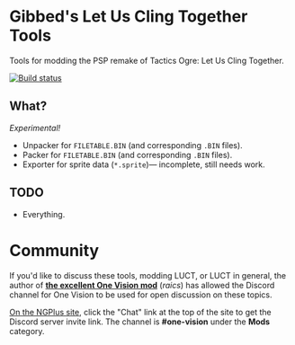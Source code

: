 # Gibbed's Let Us Cling Together Tools

Tools for modding the PSP remake of Tactics Ogre: Let Us Cling Together.

[![Build status](https://ci.appveyor.com/api/projects/status/9cl2i5x0j2rlwgih/branch/master?svg=true)](https://ci.appveyor.com/project/gibbed/gibbed-letusclingtogether/branch/master)

## What?

*Experimental!*

* Unpacker for `FILETABLE.BIN` (and corresponding `.BIN` files).
* Packer for `FILETABLE.BIN` (and corresponding `.BIN` files).
* Exporter for sprite data (`*.sprite`)— incomplete, still needs work.

## TODO

* Everything.

# Community

If you'd like to discuss these tools, modding LUCT, or LUCT in general, the author of **[the excellent One Vision mod](http://ngplus.net/index.php?/files/file/43-tactics-ogre-one-vision/)** (*raics*) has allowed the Discord channel for One Vision to be used for open discussion on these topics.

[On the NGPlus site](http://ngplus.net/), click the "Chat" link at the top of the site to get the Discord server invite link. The channel is **#one-vision** under the **Mods** category.
